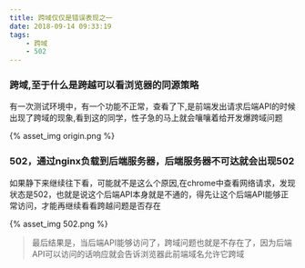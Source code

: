 ```yaml
---
title: 跨域仅仅是错误表现之一
date: 2018-09-14 09:33:19
tags:
	- 跨域
	- 502
---
```


### 跨域,至于什么是跨越可以看浏览器的同源策略

有一次测试环境中，有一个功能不正常，查看了下,是前端发出请求后端API的时候出现了跨域的现象,看到这的同学，性子急的马上就会嚷嚷着给开发爆跨域问题


{% asset_img origin.png   %}

### 502，通过nginx负载到后端服务器，后端服务器不可达就会出现502
如果静下来继续往下看，可能就不是这么个原因,在chrome中查看网络请求，发现状态是502，也就是说这个后端API本身就是不通的，得先让这个后端API能够正常访问，才能再继续看看跨越问题是否存在


{% asset_img 502.png   %}


> 最后结果是，当后端API能够访问了，跨域问题也就是不存在了，因为后端API可以访问的话响应就会告诉浏览器此前端域名允许它跨域
